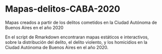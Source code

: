 # Mapas-delitos-CABA-2020
Mapas creados a partir de los delitos cometidos en la Ciudad Autónoma de Buenos Aires en el año 2020

En el script de Rmarkdown encontraran mapas estáticos e interactivos, sobre la distribución del delito, el delito violento, y los homicidios en la Ciudad Autónoma de Buenos Aires en el año 2020.
